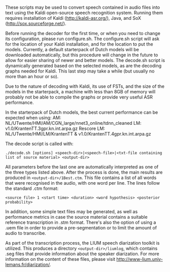 These scripts may be used to convert speech contained in audio files into text using the Kaldi open-source speech 
recognition system. Running them requires installation of Kaldi (http://kaldi-asr.org/), Java, and SoX (http://sox.sourceforge.net/).

Before running the decoder for the first time, or when you need to change its configuration, please run configure.sh.
The configure.sh script will ask for the location of your Kaldi installation, and for the location to put the models. 
Currently, a default starterpack of Dutch models will be downloaded automatically, but this procedure will change in the 
future to allow for easier sharing of newer and better models.
The decode.sh script is dynamically generated based on the selected models, as are the decoding graphs needed for Kaldi. This
last step may take a while (but usually no more than an hour or so). 

Due to the nature of decoding with Kaldi, its use of FSTs, and the size of the models in the starterpack, a machine with 
less than 8GB of memory will probably not be able to compile the graphs or provide very useful ASR performance.

In the starterpack of Dutch models, the best current performance can be expected when using:
AM: NL/UTwente/HMI/AM/CGN_large/nnet3_online/tdnn_cleaned
LM: v1.0/KrantenTT.3gpr.kn.int.arpa.gz
Rescore LM: NL/UTwente/HMI/LM/KrantenTT & v1.0/KrantenTT.4gpr.kn.int.arpa.gz

The decode script is called with:

`./decode.sh [options] <speech-dir>|<speech-file>|<txt-file containing list of source material> <output-dir>`

All parameters before the last one are automatically interpreted as one of the three types listed above. 
After the process is done, the main results are produced in `<output-dir>/1Best.ctm`. This file contains a list of all
words that were recognised in the audio, with one word per line. The lines follow the standard .ctm format:

`<source file> 1 <start time> <duration> <word hypothesis> <posterior probability>`

In addition, some simple text files may be generated, as well as performance metrics in case the source material contains 
a suitable reference transcription in .stm format. There's also the option of using a .uem file in order to provide a
pre-segmentation or to limit the amount of audio to transcribe.

As part of the transcription process, the LIUM speech diarization toolkit is utilized. This produces a directory 
`<output-dir>/liumlog`, which contains .seg files that provide information about the speaker diarization. For more
information on the content of these files, please visit http://www-lium.univ-lemans.fr/diarization/.
